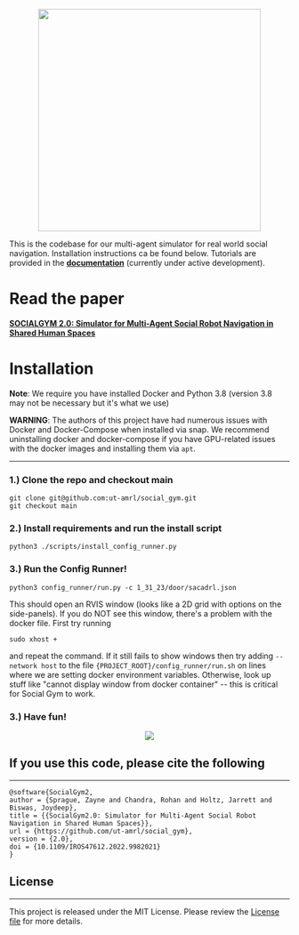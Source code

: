 <!-- <h1 style="text-align: center;"> SocialGym 2 </h1> -->

<p align="center">
  <img src="data/images/SG2_LOGO.png" width="400" />
</p>

This is the codebase for our multi-agent simulator for real world social navigation. Installation instructions ca be found below. Tutorials are provided in the [**documentation**](https://amrl.cs.utexas.edu/social_gym/index.html) (currently under active development).

<!-- 
<p align="center">
  <img src="https://obj.umiacs.umd.edu/badue-accepted/sim_demo.gif" width="400" />
</p> -->
# Read the paper 
 [**SOCIALGYM 2.0: Simulator for Multi-Agent Social Robot Navigation in Shared Human Spaces**](https://ieeexplore.ieee.org/stamp/stamp.jsp?arnumber=9982021)

# Installation

**Note**: We require you have installed Docker and Python 3.8 (version 3.8 may not be necessary but it's what we use)

**WARNING**: The authors of this project have had numerous issues with Docker and Docker-Compose when installed via snap.  We recommend uninstalling docker and docker-compose if you have GPU-related issues with the docker images and installing them via `apt`.

---

### 1.) Clone the repo and checkout main

```shell
git clone git@github.com:ut-amrl/social_gym.git
git checkout main
```

### 2.) Install requirements and run the install script

```shell
python3 ./scripts/install_config_runner.py
```

### 3.) Run the Config Runner!

```shell
python3 config_runner/run.py -c 1_31_23/door/sacadrl.json
```

This should open an RVIS window (looks like a 2D grid with options on the side-panels). If you do NOT see this window, there's a problem with the docker file. First try running
```shell
sudo xhost +
```
and repeat the command.  If it still fails to show windows then try adding `--network host`
to the file `{PROJECT_ROOT}/config_runner/run.sh` on lines where we are setting docker environment variables. Otherwise, look up stuff like "cannot display window from docker container" -- this is critical for Social Gym to work.

### 3.) Have fun!
<p align="center">
  <img src="data/images/sim_demo.gif" />
</p>

## If you use this code, please cite the following
---

```
@software{SocialGym2,
author = {Sprague, Zayne and Chandra, Rohan and Holtz, Jarrett and Biswas, Joydeep},
title = {{SocialGym2.0: Simulator for Multi-Agent Social Robot Navigation in Shared Human Spaces}},
url = {https://github.com/ut-amrl/social_gym},
version = {2.0},
doi = {10.1109/IROS47612.2022.9982021}
}
```

## License
---
This project is released under the MIT License. Please review the [License file](LICENSE) for more details.
